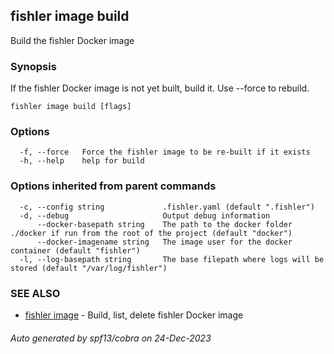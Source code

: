 ## fishler image build

Build the fishler Docker image

### Synopsis

If the fishler Docker image is not yet built, build it. Use --force to rebuild.

```
fishler image build [flags]
```

### Options

```
  -f, --force   Force the fishler image to be re-built if it exists
  -h, --help    help for build
```

### Options inherited from parent commands

```
  -c, --config string             .fishler.yaml (default ".fishler")
  -d, --debug                     Output debug information
      --docker-basepath string    The path to the docker folder ./docker if run from the root of the project (default "docker")
      --docker-imagename string   The image user for the docker container (default "fishler")
  -l, --log-basepath string       The base filepath where logs will be stored (default "/var/log/fishler")
```

### SEE ALSO

* [fishler image](fishler_image.md)	 - Build, list, delete fishler Docker image

###### Auto generated by spf13/cobra on 24-Dec-2023
